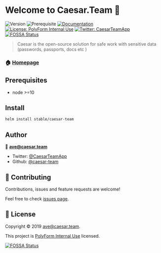 # Welcome to Caesar.Team 👋
![Version](https://img.shields.io/badge/version-1.4.1-blue.svg?cacheSeconds=2592000)
![Prerequisite](https://img.shields.io/badge/node-%3E%3D10-blue.svg)
[![Documentation](https://img.shields.io/badge/documentation-no-red.svg)](https://docs.caesar.team)
[![License: PolyForm Internal Use](https://img.shields.io/badge/license-Polyform%20Internal%20Use-yellow)](https://polyformproject.org/licenses/internal-use/1.0.0/)
[![Twitter: CaesarTeamApp](https://img.shields.io/twitter/follow/CaesarTeamApp.svg?style=social)](https://twitter.com/CaesarTeamApp)
[![FOSSA Status](https://app.fossa.com/api/projects/git%2Bgithub.com%2Fcaesar-team%2Fcaesar-web-client.svg?type=shield)](https://app.fossa.com/projects/git%2Bgithub.com%2Fcaesar-team%2Fcaesar-web-client?ref=badge_shield)

> Caesar is the open-source solution for safe work with sensitive data (passwords, passports, docs etc )

### 🏠 [Homepage](https://caesar.team)

## Prerequisites

- node >=10

## Install

```sh
helm install stable/caesar-team
```

## Author

👤 **ave@caesar.team**

* Twitter: [@CaesarTeamApp](https://twitter.com/CaesarTeamApp)
* Github: [@caesar-team](https://github.com/caesar-team)

## 🤝 Contributing

Contributions, issues and feature requests are welcome!

Feel free to check [issues page](https://github.com/caesar-team/caesar.team/issues).



## 📝 License

Copyright © 2019 [ave@caesar.team](https://github.com/caesar-team).

This project is [PolyForm Internal Use](https://polyformproject.org/licenses/internal-use/1.0.0/) licensed.


[![FOSSA Status](https://app.fossa.com/api/projects/git%2Bgithub.com%2Fcaesar-team%2Fcaesar-web-client.svg?type=large)](https://app.fossa.com/projects/git%2Bgithub.com%2Fcaesar-team%2Fcaesar-web-client?ref=badge_large)